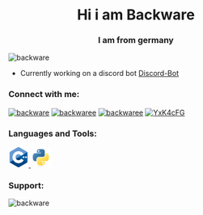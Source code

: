 <h1 align="center">Hi i am Backware</h1>
<h3 align="center">I am from germany</h3>

<p align="left"> <img src="https://komarev.com/ghpvc/?username=backware&label=Profile%20views&color=0e75b6&style=flat" alt="backware" /> </p>

- Currently working on a discord bot [Discord-Bot](https://top.gg/bot/716042864890609699)

<h3 align="left">Connect with me:</h3>
<p align="left">
<a href="https://dev.to/backware" target="blank"><img align="center" src="https://cdn.jsdelivr.net/npm/simple-icons@3.0.1/icons/dev-dot-to.svg" alt="backware" height="30" width="40" /></a>
<a href="https://twitter.com/backwaree" target="blank"><img align="center" src="https://cdn.jsdelivr.net/npm/simple-icons@3.0.1/icons/twitter.svg" alt="backwaree" height="30" width="40" /></a>
<a href="https://instagram.com/backwaree" target="blank"><img align="center" src="https://cdn.jsdelivr.net/npm/simple-icons@3.0.1/icons/instagram.svg" alt="backwaree" height="30" width="40" /></a>
<a href="https://discord.gg/YxK4cFG" target="blank"><img align="center" src="https://cdn.jsdelivr.net/npm/simple-icons@3.0.1/icons/discord.svg" alt="YxK4cFG" height="30" width="40" /></a>
</p>

<h3 align="left">Languages and Tools:</h3>
<p align="left"> <a href="https://www.w3schools.com/cpp/" target="_blank"> <img src="https://raw.githubusercontent.com/devicons/devicon/master/icons/cplusplus/cplusplus-original.svg" alt="cplusplus" width="40" height="40"/> </a> <a href="https://www.python.org" target="_blank"> <img src="https://raw.githubusercontent.com/devicons/devicon/master/icons/python/python-original.svg" alt="python" width="40" height="40"/> </a> </p>

<h3 align="left">Support:</h3>
<p><a href="https://www.buymeacoffee.com/backware"> <img align="left" src="https://cdn.buymeacoffee.com/buttons/v2/default-yellow.png" height="50" width="210" alt="backware" /></a></p><br><br>

<!----<p><img align="left" src="https://github-readme-stats.vercel.app/api/top-langs?username=backware&show_icons=true&locale=en&layout=compact" alt="backware" /></p>


